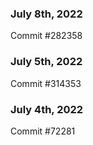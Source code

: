 ### July 8th, 2022

Commit #282358

### July 5th, 2022

Commit #314353


### July 4th, 2022

Commit #72281
